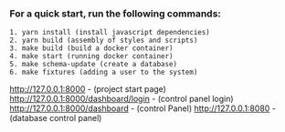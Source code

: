 ### For a quick start, run the following commands:
    1. yarn install (install javascript dependencies)
    2. yarn build (assembly of styles and scripts)
    3. make build (build a docker container)
    4. make start (running docker container)
    5. make schema-update (create a database)
    6. make fixtures (adding a user to the system)
http://127.0.0.1:8000 - (project start page)  
http://127.0.0.1:8000/dashboard/login - (control panel login)  
http://127.0.0.1:8000/dashboard - (control Panel)
http://127.0.0.1:8080 - (database control panel)
